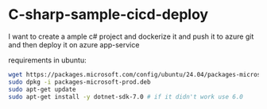 # C-sharp-sample-cicd-deploy

I want to create a ample c# project and dockerize it and push it to azure git and then deploy it on azure app-service

requirements in ubuntu:
```bash
wget https://packages.microsoft.com/config/ubuntu/24.04/packages-microsoft-prod.deb -O packages-microsoft-prod.deb
sudo dpkg -i packages-microsoft-prod.deb
sudo apt-get update
sudo apt-get install -y dotnet-sdk-7.0 # if it didn't work use 6.0
```
